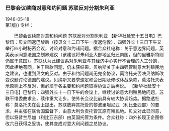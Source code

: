 ### 巴黎会议续商对意和约问题  苏联反对分割朱利亚  

1946-05-18  
第1版()
专栏：

　　巴黎会议续商对意和约问题
    苏联反对分割朱利亚
    【新华社延安十五日电】巴黎讯：贝文回返巴黎后（按贝文十二日下午一度返伦敦），四强外长十三日下午又举行四小时秘密会议，讨论对意和约诸问题。据合众社电称：关于意边界问题，英美表示同意法国之划界建议（该建议将朱利亚大部地区归还南国，但的里雅斯特则仍属于意国）。苏联认为此建议系对朱利亚与其经济中心实行不合理的人工分割，因此拒绝苟同。关于赔款问题，仍未获结果。贝纳斯关于由四强管制意大利殖民地之建议，也遭到贝文的反对。由于和约问题尚无完全协议，莫洛托夫否决贝纳斯改变议题讨论德国的建议。贝纳斯又要求速定和会日期及修改休战条款，莫洛托夫表示原则上不反对，但必须于各主要和约问题取得协议之后再说。
    【新华社延安十三日电】巴黎讯：四强外长十一日下午的会议上，继续讨论意大利殖民地问题，苏联不惜委曲求全，续作重大让步，使外长会议比前具有较大协调趋势。据路透社称：莫洛托夫在会上提出，苏联放弃其托管的黎波里坦尼亚（利比亚西部）的要求，并主张在联合国监督下，由意大利负责托管其原有殖民地。贝文对此已同意，但以将昔兰尼加（利比亚东部）由英国托管为条件。合众社称：四外长现正企图修改六日获得之妥协，使其变成对意大利问题之总协议。  
